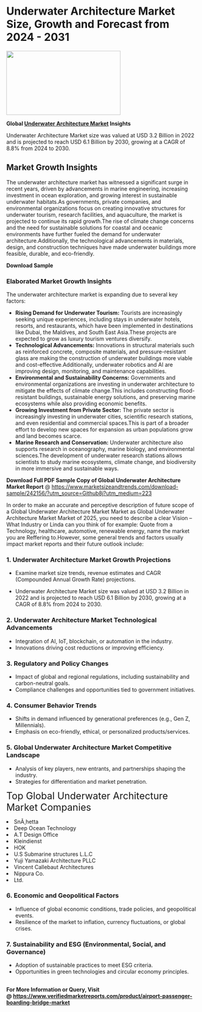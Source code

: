 <H1>Underwater Architecture Market Size, Growth and Forecast from 2024 - 2031</H1><img class="aligncenter size-medium wp-image-584254" src="https://thirdeyenews.in/wp-content/uploads/2024/09/Global-Market-Research-300x168.jpeg" alt="" width="300" height="168" /><p><strong>Global&nbsp;<a href="https://www.marketsizeandtrends.com/download-sample/242156/?utm_source=Github8j?utm_medium=223">Underwater Architecture Market</a> Insights</strong></p><p>Underwater Architecture Market size was valued at USD 3.2 Billion in 2022 and is projected to reach USD 6.1 Billion by 2030, growing at a CAGR of 8.8% from 2024 to 2030.</p><p><h2>Market Growth Insights</h2> <p>The underwater architecture market has witnessed a significant surge in recent years, driven by advancements in marine engineering, increasing investment in ocean exploration, and growing interest in sustainable underwater habitats.As governments, private companies, and environmental organizations focus on creating innovative structures for underwater tourism, research facilities, and aquaculture, the market is projected to continue its rapid growth.The rise of climate change concerns and the need for sustainable solutions for coastal and oceanic environments have further fueled the demand for underwater architecture.Additionally, the technological advancements in materials, design, and construction techniques have made underwater buildings more feasible, durable, and eco-friendly.</p> <p><strong>Download Sample</strong></p> <h3>Elaborated Market Growth Insights</h3> <p>The underwater architecture market is expanding due to several key factors:</p> <ul> <li><strong>Rising Demand for Underwater Tourism:</strong> Tourists are increasingly seeking unique experiences, including stays in underwater hotels, resorts, and restaurants, which have been implemented in destinations like Dubai, the Maldives, and South East Asia.These projects are expected to grow as luxury tourism ventures diversify.</li> <li><strong>Technological Advancements:</strong> Innovations in structural materials such as reinforced concrete, composite materials, and pressure-resistant glass are making the construction of underwater buildings more viable and cost-effective.Additionally, underwater robotics and AI are improving design, monitoring, and maintenance capabilities.</li> <li><strong>Environmental and Sustainability Concerns:</strong> Governments and environmental organizations are investing in underwater architecture to mitigate the effects of climate change.This includes constructing flood-resistant buildings, sustainable energy solutions, and preserving marine ecosystems while also providing economic benefits.</li> <li><strong>Growing Investment from Private Sector:</strong> The private sector is increasingly investing in underwater cities, scientific research stations, and even residential and commercial spaces.This is part of a broader effort to develop new spaces for expansion as urban populations grow and land becomes scarce.</li> <li><strong>Marine Research and Conservation:</strong> Underwater architecture also supports research in oceanography, marine biology, and environmental sciences.The development of underwater research stations allows scientists to study marine ecosystems, climate change, and biodiversity in more immersive and sustainable ways.</li> </ul> <p><span class=""><strong>Download Full PDF Sample Copy of Global Underwater Architecture Market Report</strong> @ <a href="https://www.marketsizeandtrends.com/download-sample/242156/?utm_source=Github8j?utm_medium=223" target="_blank">https://www.marketsizeandtrends.com/download-sample/242156/?utm_source=Github8j?utm_medium=223</a></span></p><p>In order to make an accurate and perceptive description of future scope of a Global&nbsp;Underwater Architecture Market Market as Global&nbsp;Underwater Architecture Market Market of 2025, you need to describe a clear Vision &ndash; What Industry or Linda can you think of for example: Quote from a Technology, healthcare, automotive, renewable energy, name the market you are Reffering to.However, some general trends and factors usually impact market reports and their future outlook include:</p><h3>1.&nbsp;<strong>Underwater Architecture Market Growth Projections</strong></h3><ul><li>Examine market size trends, revenue estimates and CAGR (Compounded Annual Growth Rate) projections.</li><li><p>Underwater Architecture Market size was valued at USD 3.2 Billion in 2022 and is projected to reach USD 6.1 Billion by 2030, growing at a CAGR of 8.8% from 2024 to 2030.</p></li></ul><h3>2.&nbsp;<strong>Underwater Architecture Market Technological Advancements</strong></h3><ul><li>Integration of AI, IoT, blockchain, or automation in the industry.</li><li>Innovations driving cost reductions or improving efficiency.</li></ul><h3>3.&nbsp;<strong>Regulatory and Policy Changes</strong></h3><ul><li>Impact of global and regional regulations, including sustainability and carbon-neutral goals.</li><li>Compliance challenges and opportunities tied to government initiatives.</li></ul><h3>4.&nbsp;<strong>Consumer Behavior Trends</strong></h3><ul><li>Shifts in demand influenced by generational preferences (e.g., Gen Z, Millennials).</li><li>Emphasis on eco-friendly, ethical, or personalized products/services.</li></ul><h3>5.&nbsp;<strong>Global Underwater Architecture Market Competitive Landscape</strong></h3><ul><li>Analysis of key players, new entrants, and partnerships shaping the industry.</li><li>Strategies for differentiation and market penetration.</li></ul><p data-pm-slice="1 1 []"><span style="color: inherit; font-family: inherit; font-size: 25px;">Top Global Underwater Architecture Market Companies</span></p><div class="" data-test-id=""><p><li>SnÃ¸hetta</li><li> Deep Ocean Technology</li><li> A.T Design Office</li><li> Kleindienst</li><li> HOK</li><li> U.S Submarine structures L.L.C</li><li> Yuji Yamazaki Architecture PLLC</li><li> Vincent Callebaut Architectures</li><li> Nippura Co.</li><li> Ltd.</li></p></div><h3>6.&nbsp;<strong>Economic and Geopolitical Factors</strong></h3><ul><li>Influence of global economic conditions, trade policies, and geopolitical events.</li><li>Resilience of the market to inflation, currency fluctuations, or global crises.</li></ul><h3>7.&nbsp;<strong>Sustainability and ESG (Environmental, Social, and Governance)</strong></h3><ul><li>Adoption of sustainable practices to meet ESG criteria.</li><li>Opportunities in green technologies and circular economy principles.</li></ul><h2><strong style="font-size: 14px;">For More Information or Query, Visit @&nbsp;</strong><a style="background-color: #ffffff; font-size: 14px;" href="https://www.marketsizeandtrends.com/report/underwater-architecture-market/" target="_blank">https://www.verifiedmarketreports.com/product/airport-passenger-boarding-bridge-market</a></h2>